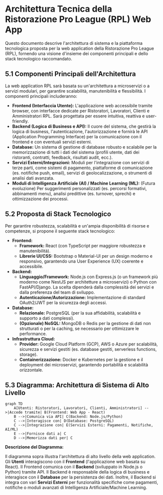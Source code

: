 # Architettura Tecnica della Ristorazione Pro League (RPL) Web App

Questo documento descrive l'architettura di sistema e la piattaforma tecnologica proposta per la web application della Ristorazione Pro League (RPL), fornendo una visione d'insieme dei componenti principali e dello stack tecnologico raccomandato.

## 5.1 Componenti Principali dell'Architettura

La web application RPL sarà basata su un'architettura a microservizi o a servizi modulari, per garantire scalabilità, manutenibilità e flessibilità. I componenti principali includeranno:

*   **Frontend (Interfaccia Utente):** L'applicazione web accessibile tramite browser, con interfacce dedicate per Ristoratori, Lavoratori, Clienti e Amministratori RPL. Sarà progettata per essere intuitiva, reattiva e user-friendly.
*   **Backend (Logica di Business e API):** Il cuore del sistema, che gestirà la logica di business, l'autenticazione, l'autorizzazione e fornirà le API (Application Programming Interface) per la comunicazione con il frontend e con eventuali servizi esterni.
*   **Database:** Un sistema di gestione di database robusto e scalabile per la memorizzazione di tutti i dati del sistema (profili utente, dati dei ristoranti, contratti, feedback, risultati audit, ecc.).
*   **Servizi Esterni/Integrazioni:** Moduli per l'integrazione con servizi di terze parti, come sistemi di pagamento, piattaforme di comunicazione (es. notifiche push, email), servizi di geolocalizzazione, o strumenti di analisi dati avanzata.
*   **Moduli di Intelligenza Artificiale (AI) / Machine Learning (ML):** (Futura evoluzione) Per suggerimenti personalizzati (es. percorsi formativi, abbinamenti menu), analisi predittive (es. turnover, sprechi) e ottimizzazione dei processi.

## 5.2 Proposta di Stack Tecnologico

Per garantire robustezza, scalabilità e un'ampia disponibilità di risorse e competenze, si propone il seguente stack tecnologico:

*   **Frontend:**
    *   **Framework:** React (con TypeScript per maggiore robustezza e manutenibilità).
    *   **Librerie UI/CSS:** Bootstrap o Material-UI per un design moderno e responsivo, garantendo una User Experience (UX) coerente e accessibile.
*   **Backend:**
    *   **Linguaggio/Framework:** Node.js con Express.js (o un framework più moderno come NestJS per architetture a microservizi) o Python con FastAPI/Django. La scelta dipenderà dalla complessità dei servizi e dalla preferenza del team di sviluppo.
    *   **Autenticazione/Autorizzazione:** Implementazione di standard OAuth2/JWT per la sicurezza degli accessi.
*   **Database:**
    *   **Relazionale:** PostgreSQL (per la sua affidabilità, scalabilità e supporto a dati complessi).
    *   **(Opzionale) NoSQL:** MongoDB o Redis per la gestione di dati non strutturati o per la caching, se necessario per ottimizzare le performance.
*   **Infrastruttura Cloud:**
    *   **Provider:** Google Cloud Platform (GCP), AWS o Azure per scalabilità, sicurezza e servizi gestiti (es. database gestiti, serverless functions, storage).
    *   **Containerizzazione:** Docker e Kubernetes per la gestione e il deployment dei microservizi, garantendo portabilità e scalabilità orizzontale.

## 5.3 Diagramma: Architettura di Sistema di Alto Livello

```mermaid
graph TD
    A[Utenti: Ristoratori, Lavoratori, Clienti, Amministratori] -->|Accede tramite| B(Frontend: Web App - React)
    B -->|Comunica via API| C(Backend: Node.js/Python)
    C -->|Interagisce con| D(Database: PostgreSQL)
    C -->|Integrazione con| E(Servizi Esterni: Pagamenti, Notifiche, AI/ML)
    E -->|Fornisce dati a| C
    D -->|Memorizza dati per| C
```

**Descrizione del Diagramma:**

Il diagramma sopra illustra l'architettura di alto livello della web application. Gli **Utenti** interagiscono con il **Frontend** (l'applicazione web basata su React). Il Frontend comunica con il **Backend** (sviluppato in Node.js o Python) tramite API. Il Backend è responsabile della logica di business e interagisce con il **Database** per la persistenza dei dati. Inoltre, il Backend si integra con vari **Servizi Esterni** per funzionalità specifiche come pagamenti, notifiche o moduli avanzati di Intelligenza Artificiale/Machine Learning.
